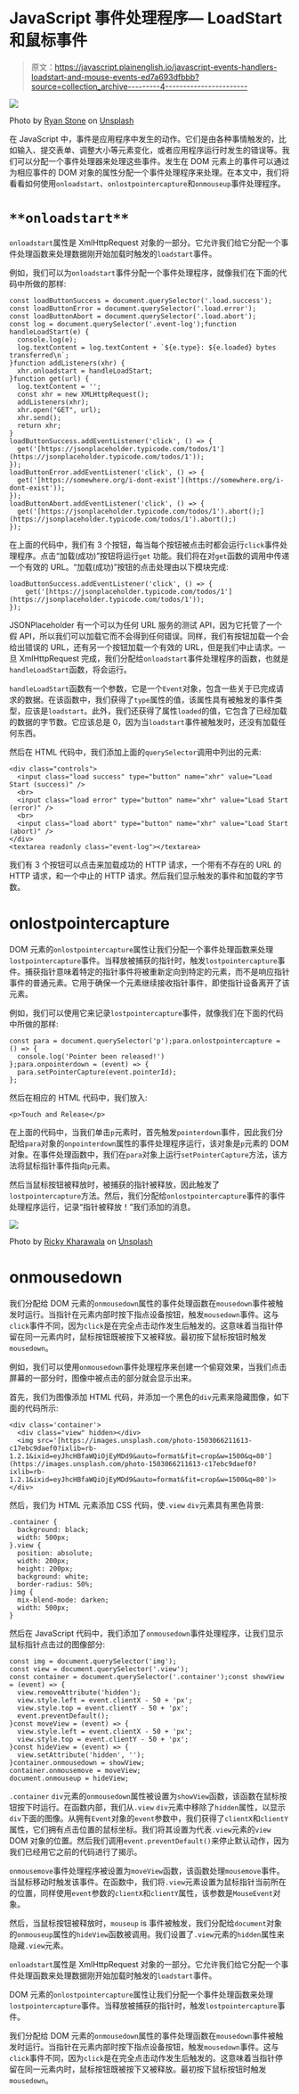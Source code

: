 # JavaScript 事件处理程序— LoadStart 和鼠标事件

> 原文：<https://javascript.plainenglish.io/javascript-events-handlers-loadstart-and-mouse-events-ed7a693dfbbb?source=collection_archive---------4----------------------->

![](img/d8341e84a6f702c874df0a4dcf3a01bd.png)

Photo by [Ryan Stone](https://unsplash.com/@rstone_design?utm_source=medium&utm_medium=referral) on [Unsplash](https://unsplash.com?utm_source=medium&utm_medium=referral)

在 JavaScript 中，事件是应用程序中发生的动作。它们是由各种事情触发的，比如输入、提交表单、调整大小等元素变化，或者应用程序运行时发生的错误等。我们可以分配一个事件处理器来处理这些事件。发生在 DOM 元素上的事件可以通过为相应事件的 DOM 对象的属性分配一个事件处理程序来处理。在本文中，我们将看看如何使用`onloadstart`、`onlostpointercapture`和`onmouseup`事件处理程序。

# `**onloadstart**`

`onloadstart`属性是 XmlHttpRequest 对象的一部分。它允许我们给它分配一个事件处理函数来处理数据刚开始加载时触发的`loadstart`事件。

例如，我们可以为`onloadstart`事件分配一个事件处理程序，就像我们在下面的代码中所做的那样:

```
const loadButtonSuccess = document.querySelector('.load.success');
const loadButtonError = document.querySelector('.load.error');
const loadButtonAbort = document.querySelector('.load.abort');
const log = document.querySelector('.event-log');function handleLoadStart(e) {
  console.log(e);
  log.textContent = log.textContent + `${e.type}: ${e.loaded} bytes transferred\n`;
}function addListeners(xhr) {
  xhr.onloadstart = handleLoadStart;
}function get(url) {
  log.textContent = '';
  const xhr = new XMLHttpRequest();
  addListeners(xhr);
  xhr.open("GET", url);
  xhr.send();
  return xhr;
}
loadButtonSuccess.addEventListener('click', () => {
  get('[https://jsonplaceholder.typicode.com/todos/1'](https://jsonplaceholder.typicode.com/todos/1'));
});
loadButtonError.addEventListener('click', () => {
  get('[https://somewhere.org/i-dont-exist'](https://somewhere.org/i-dont-exist'));
});
loadButtonAbort.addEventListener('click', () => {
  get('[https://jsonplaceholder.typicode.com/todos/1').abort();](https://jsonplaceholder.typicode.com/todos/1').abort();)
});
```

在上面的代码中，我们有 3 个按钮，每当每个按钮被点击时都会运行`click`事件处理程序。点击“加载(成功)”按钮将运行`get` 功能。我们将在对`get`函数的调用中传递一个有效的 URL。“加载(成功)”按钮的点击处理由以下模块完成:

```
loadButtonSuccess.addEventListener('click', () => {
    get('[https://jsonplaceholder.typicode.com/todos/1'](https://jsonplaceholder.typicode.com/todos/1'));
});
```

JSONPlaceholder 有一个可以为任何 URL 服务的测试 API，因为它托管了一个假 API，所以我们可以加载它而不会得到任何错误。同样，我们有按钮加载一个会给出错误的 URL，还有另一个按钮加载一个有效的 URL，但是我们中止请求。一旦 XmlHttpRequest 完成，我们分配给`onloadstart`事件处理程序的函数，也就是`handleLoadStart`函数，将会运行。

`handleLoadStart`函数有一个参数，它是一个`Event`对象，包含一些关于已完成请求的数据。在该函数中，我们获得了`type`属性的值，该属性具有被触发的事件类型，应该是`loadstart`。此外，我们还获得了属性`loaded`的值，它包含了已经加载的数据的字节数。它应该总是 0，因为当`loadstart`事件被触发时，还没有加载任何东西。

然后在 HTML 代码中，我们添加上面的`querySelector`调用中列出的元素:

```
<div class="controls">
  <input class="load success" type="button" name="xhr" value="Load Start (success)" />
  <br>
  <input class="load error" type="button" name="xhr" value="Load Start (error)" />
  <br>
  <input class="load abort" type="button" name="xhr" value="Load Start (abort)" />
</div>
<textarea readonly class="event-log"></textarea>
```

我们有 3 个按钮可以点击来加载成功的 HTTP 请求，一个带有不存在的 URL 的 HTTP 请求，和一个中止的 HTTP 请求。然后我们显示触发的事件和加载的字节数。

# onlostpointercapture

DOM 元素的`onlostpointercapture`属性让我们分配一个事件处理函数来处理`lostpointercapture`事件。当释放被捕获的指针时，触发`lostpointercapture`事件。捕获指针意味着特定的指针事件将被重新定向到特定的元素，而不是响应指针事件的普通元素。它用于确保一个元素继续接收指针事件，即使指针设备离开了该元素。

例如，我们可以使用它来记录`lostpointercapture`事件，就像我们在下面的代码中所做的那样:

```
const para = document.querySelector('p');para.onlostpointercapture = () => {
  console.log('Pointer been released!')
};para.onpointerdown = (event) => {
  para.setPointerCapture(event.pointerId);
};
```

然后在相应的 HTML 代码中，我们放入:

```
<p>Touch and Release</p>
```

在上面的代码中，当我们单击`p`元素时，首先触发`pointerdown`事件，因此我们分配给`para`对象的`onpointerdown`属性的事件处理程序运行，该对象是`p`元素的 DOM 对象。在事件处理函数中，我们在`para`对象上运行`setPointerCapture`方法，该方法将鼠标指针事件指向`p`元素。

然后当鼠标按钮被释放时，被捕获的指针被释放，因此触发了`lostpointercapture`方法。然后，我们分配给`onlostpointercapture`事件的事件处理程序运行，记录“指针被释放！”我们添加的消息。

![](img/19d2950cd40ebffa0f676dea80e117ca.png)

Photo by [Ricky Kharawala](https://unsplash.com/@sweetmangostudios?utm_source=medium&utm_medium=referral) on [Unsplash](https://unsplash.com?utm_source=medium&utm_medium=referral)

# onmousedown

我们分配给 DOM 元素的`onmousedown`属性的事件处理函数在`mousedown`事件被触发时运行。当指针在元素内部时按下指点设备按钮，触发`mousedown`事件。这与`click`事件不同，因为`click`是在完全点击动作发生后触发的。这意味着当指针停留在同一元素内时，鼠标按钮既被按下又被释放。最初按下鼠标按钮时触发`mousedown`。

例如，我们可以使用`onmousedown`事件处理程序来创建一个偷窥效果，当我们点击屏幕的一部分时，图像中被点击的部分就会显示出来。

首先，我们为图像添加 HTML 代码，并添加一个黑色的`div`元素来隐藏图像，如下面的代码所示:

```
<div class='container'>
  <div class="view" hidden></div>
  <img src='[https://images.unsplash.com/photo-1503066211613-c17ebc9daef0?ixlib=rb-1.2.1&ixid=eyJhcHBfaWQiOjEyMDd9&auto=format&fit=crop&w=1500&q=80'](https://images.unsplash.com/photo-1503066211613-c17ebc9daef0?ixlib=rb-1.2.1&ixid=eyJhcHBfaWQiOjEyMDd9&auto=format&fit=crop&w=1500&q=80')></div>
```

然后，我们为 HTML 元素添加 CSS 代码，使`.view` `div`元素具有黑色背景:

```
.container {
  background: black;
  width: 500px;
}.view {
  position: absolute;
  width: 200px;
  height: 200px;
  background: white;
  border-radius: 50%;
}img {
  mix-blend-mode: darken;
  width: 500px;
}
```

然后在 JavaScript 代码中，我们添加了`onmousedown`事件处理程序，让我们显示鼠标指针点击过的图像部分:

```
const img = document.querySelector('img');
const view = document.querySelector('.view');
const container = document.querySelector('.container');const showView = (event) => {
  view.removeAttribute('hidden');
  view.style.left = event.clientX - 50 + 'px';
  view.style.top = event.clientY - 50 + 'px';
  event.preventDefault();
}const moveView = (event) => {
  view.style.left = event.clientX - 50 + 'px';
  view.style.top = event.clientY - 50 + 'px';
}const hideView = (event) => {
  view.setAttribute('hidden', '');
}container.onmousedown = showView;
container.onmousemove = moveView;
document.onmouseup = hideView;
```

`.container` `div`元素的`onmousedown`属性被设置为`showView`函数，该函数在鼠标按钮按下时运行。在函数内部，我们从`.view` `div`元素中移除了`hidden`属性，以显示`div`下面的图像。从拥有`Event`对象的`event`参数中，我们获得了`clientX`和`clientY`属性，它们拥有点击位置的鼠标坐标。我们将其设置为代表`.view`元素的`view` DOM 对象的位置。然后我们调用`event.preventDefault()`来停止默认动作，因为我们已经用它之前的代码进行了揭示。

`onmousemove`事件处理程序被设置为`moveView`函数，该函数处理`mousemove`事件。当鼠标移动时触发该事件。在函数中，我们将`.view`元素设置为鼠标指针当前所在的位置，同样使用`event`参数的`clientX`和`clientY`属性，该参数是`MouseEvent`对象。

然后，当鼠标按钮被释放时，`mouseup` is 事件被触发，我们分配给`document`对象的`onmouseup`属性的`hideView`函数被调用。我们设置了`.view`元素的`hidden`属性来隐藏`.view`元素。

`onloadstart`属性是 XmlHttpRequest 对象的一部分。它允许我们给它分配一个事件处理函数来处理数据刚开始加载时触发的`loadstart`事件。

DOM 元素的`onlostpointercapture`属性让我们分配一个事件处理函数来处理`lostpointercapture`事件。当释放被捕获的指针时，触发`lostpointercapture`事件。

我们分配给 DOM 元素的`onmousedown`属性的事件处理函数在`mousedown`事件被触发时运行。当指针在元素内部时按下指点设备按钮，触发`mousedown`事件。这与`click`事件不同，因为`click`是在完全点击动作发生后触发的。这意味着当指针停留在同一元素内时，鼠标按钮既被按下又被释放。最初按下鼠标按钮时触发`mousedown`。